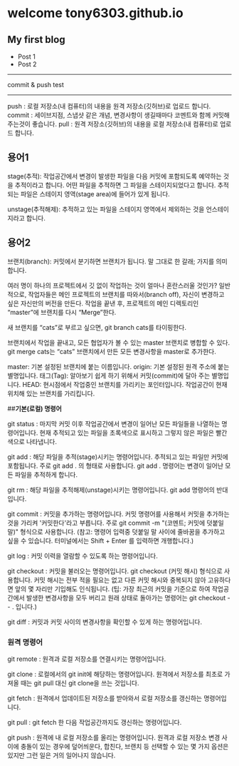 # welcome tony6303.github.io
## My first blog
* Post 1
* Post 2
***
commit & push test
***

push : 로컬 저장소(내 컴퓨터)의 내용을 원격 저장소(깃허브)로 업로드 합니다.
commit : 세이브지점, 스냅샷 같은 개념, 변경사항이 생길때마다 코멘트와 함께 커밋해주는것이 좋습니다.
pull : 원격 저장소(깃허브)의 내용을 로컬 저장소(내 컴퓨터)로 업로드 합니다.

## **용어1**

stage(추적): 작업공간에서 변경이 발생한 파일을 다음 커밋에 포함되도록 예약하는 것을 추적이라고 합니다. 
어떤 파일을 추적하면 그 파일을 스테이지되었다고 합니다. 
추적되는 파일은 스테이지 영역(stage area)에 들어가 있게 됩니다.

unstage(추적해제): 추적하고 있는 파일을 스테이지 영역에서 제외하는 것을 언스테이지라고 합니다.

## **용어2**

브랜치(branch): 커밋에서 분기하면 브랜치가 됩니다. 말 그대로 한 갈래; 가지를 의미합니다.

여러 명이 하나의 프로젝트에서 깃 없이 작업하는 것이 얼마나 혼란스러울 것인가? 
일반적으로, 작업자들은 메인 프로젝트의 브랜치를 따와서(branch off), 자신이 변경하고 싶은 자신만의 버전을 만든다. 
작업을 끝낸 후, 프로젝트의 메인 디렉토리인 “master”에 브랜치를 다시 “Merge”한다.

새 브랜치를 “cats”로 부르고 싶으면, git branch cats를 타이핑한다.

브랜치에서 작업을 끝내고, 모든 협업자가 볼 수 있는 master 브랜치로 병합할 수 있다. 
git merge cats는 “cats” 브랜치에서 만든 모든 변경사항을 master로 추가한다.

master: 기본 설정된 브랜치에 붙는 이름입니다.
origin: 기본 설정된 원격 주소에 붙는 별명입니다.
태그(Tag): 알아보기 쉽게 하기 위해서 커밋(commit)에 달아 주는 별명입니다.
HEAD: 현시점에서 작업중인 브랜치를 가리키는 포인터입니다. 작업공간이 현재 위치해 있는 브랜치를 가리킵니다.

##**기본(로컬) 명령어**

git status : 마지막 커밋 이후 작업공간에서 변경이 일어난 모든 파일들을 나열하는 명령어입니다. 
현재 추적되고 있는 파일을 초록색으로 표시하고 그렇지 않은 파일은 빨간색으로 나타냅니다.

git add : 해당 파일을 추적(stage)시키는 명령어입니다. 추적되고 있는 파일만 커밋에 포함됩니다. 
주로 git add . 의 형태로 사용합니다. git add . 명령어는 변경이 일어난 모든 파일을 추적하게 합니다.

git rm : 해당 파일을 추적해제(unstage)시키는 명령어입니다. git add 명령어의 반대입니다.

git commit : 커밋을 추가하는 명령어입니다. 커밋 명령어를 사용해서 커밋을 추가하는 것을 가리켜 '커밋한다'라고 부릅니다.
 주로 git commit -m "(코멘트; 커밋에 덧붙일 말)" 형식으로 사용합니다. 
 (참고: 명령어 입력중 덧붙일 말 사이에 줄바꿈을 추가하고 싶을 수 있습니다. 터미널에서는 Shift + Enter 를 입력하면 개행합니다.)

git log : 커밋 이력을 열람할 수 있도록 하는 명령어입니다.

git checkout : 커밋을 불러오는 명령어입니다. git checkout (커밋 해시) 형식으로 사용합니다.
커밋 해시는 전부 적을 필요는 없고 다른 커밋 해시와 중복되지 않아 고유하다면 앞의 몇 자리만 기입해도 인식됩니다.
(팁: 가장 최근의 커밋을 기준으로 하여 작업공간에서 발생한 변경사항을 모두 버리고 
원래 상태로 돌아가는 명령어는 git checkout -- . 입니다.)

git diff : 커밋과 커밋 사이의 변경사항을 확인할 수 있게 하는 명령어입니다.

### **원격 명령어**

git remote : 원격과 로컬 저장소를 연결시키는 명령어입니다.

git clone : 로컬에서의 git init에 해당하는 명령어입니다. 
원격에서 저장소를 최초로 가져올 때는 git pull 대신 git clone을 쓰는 것입니다.

git fetch : 원격에서 업데이트된 저장소를 받아와서 로컬 저장소를 갱신하는 명령어입니다.

git pull : git fetch 한 다음 작업공간까지도 갱신하는 명령어입니다.

git push : 원격에 내 로컬 저장소를 올리는 명령어입니다. 
원격과 로컬 저장소 변경 사이에 충돌이 있는 경우에 덮어씌운다, 합친다, 브랜치 등 선택할 수 있는 
몇 가지 옵션은 있지만 그런 일은 거의 일어나지 않습니다.
